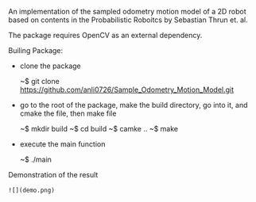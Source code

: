 An implementation of the sampled odometry motion model of a 2D robot based on contents in the Probabilistic Roboitcs by Sebastian Thrun et. al.

The package requires OpenCV as an external dependency.

Builing Package:

- clone the package

    ~$ git clone https://github.com/anli0726/Sample_Odometry_Motion_Model.git


- go to the root of the package, make the build directory, go into it, and cmake the file, then make file

    ~$ mkdir build
    ~$ cd build
    ~$ camke ..
    ~$ make

- execute the main function

    ~$ ./main

Demonstration of the result

    ![](demo.png)
